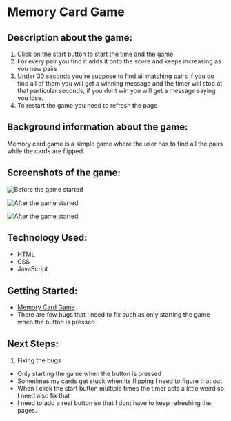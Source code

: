 # Memory Card Game

## Description about the game:

1. Click on the start button to start the time and the game
2. For every pair you find it adds it onto the score and keeps increasing as you new pairs
2. Under 30 seconds you're suppose to find all matching pairs if you do find all of them you will get a winning message and the timer will stop at that particular seconds, if you dont win you will get a message saying you lose.
4. To restart the game you need to refresh the page

## Background information about the game: 

Memory card game is a simple game where the user has to find all the pairs while the cards are flipped.

## Screenshots of the game:

![Before the game started](https://github.com/priya131998/memory-card-game/blob/main/Screenshots/Screenshot2.png)
&nbsp;
&nbsp;

![After the game started](https://github.com/priya131998/memory-card-game/blob/main/Screenshots/Screenshot3.png)
&nbsp;
&nbsp;

![After the game started](https://github.com/priya131998/memory-card-game/blob/main/Screenshots/Screenshot1.png)
&nbsp;
&nbsp;

## Technology Used:

* HTML
* CSS
* JavaScript

## Getting Started:

* [Memory Card Game](https://priya131998.github.io/memory-card-game/)
* There are few bugs that I need to fix such as only starting the game when the button is pressed

## Next Steps:

1. Fixing the bugs
* Only starting the game when the button is pressed
* Sometimes my cards get stuck when its flipping I need to figure that out
* When I click the start button multiple times the timer acts a little weird so I need also fix that
* I need to add a rest button so that I dont have to keep refreshing the pages.

